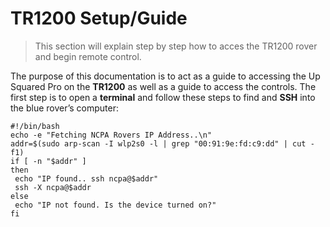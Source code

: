 # TR1200 Setup/Guide

>This section will explain step by step how to acces the TR1200 rover and begin remote control.

The purpose of this documentation is to act as a guide to accessing the Up Squared
Pro on the **TR1200** as well as a guide to access the controls. The first step is to open a **terminal**
and follow these steps to find and **SSH** into the blue rover’s computer:

```
#!/bin/bash
echo -e "Fetching NCPA Rovers IP Address..\n"
addr=$(sudo arp-scan -I wlp2s0 -l | grep "00:91:9e:fd:c9:dd" | cut -f1)
if [ -n "$addr" ]
then
 echo "IP found.. ssh ncpa@$addr"
 ssh -X ncpa@$addr
else
 echo "IP not found. Is the device turned on?"
fi
```


